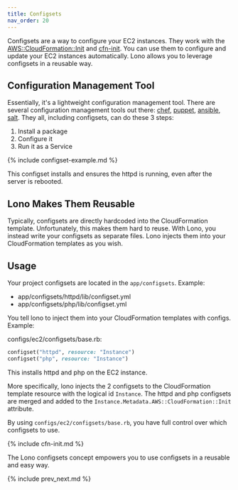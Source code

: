 ```yaml
---
title: Configsets
nav_order: 20
---
```


Configsets are a way to configure your EC2 instances. They work with the [AWS::CloudFormation::Init](https://docs.aws.amazon.com/AWSCloudFormation/latest/UserGuide/aws-resource-init.html) and [cfn-init](https://docs.aws.amazon.com/AWSCloudFormation/latest/UserGuide/cfn-init.html). You can use them to configure and update your EC2 instances automatically. Lono allows you to leverage configsets in a reusable way.

## Configuration Management Tool

Essentially, it's a lightweight configuration management tool.  There are several configuration management tools out there: [chef](https://www.chef.io/configuration-management/), [puppet](https://puppet.com/), [ansible](https://www.ansible.com/), [salt](https://docs.saltstack.com/en/latest/).  They all, including configsets, can do these 3 steps:

1. Install a package
2. Configure it
3. Run it as a Service

{% include configset-example.md %}

This configset installs and ensures the httpd is running, even after the server is rebooted.

## Lono Makes Them Reusable

Typically, configsets are directly hardcoded into the CloudFormation template. Unfortunately, this makes them hard to reuse. With Lono, you instead write your configsets as separate files. Lono injects them into your CloudFormation templates as you wish.

## Usage

Your project configsets are located in the `app/configsets`. Example:

* app/configsets/httpd/lib/configset.yml
* app/configsets/php/lib/configset.yml

You tell lono to inject them into your CloudFormation templates with configs. Example:

configs/ec2/configsets/base.rb:

```ruby
configset("httpd", resource: "Instance")
configset("php", resource: "Instance")
```

This installs httpd and php on the EC2 instance.

More specifically, lono injects the 2 configsets to the CloudFormation template resource with the logical id `Instance`.  The httpd and php configsets are merged and added to the `Instance.Metadata.AWS::CloudFormation::Init` attribute.

By using `configs/ec2/configsets/base.rb`, you have full control over which configsets to use.

{% include cfn-init.md %}

The Lono configsets concept empowers you to use configsets in a reusable and easy way.

{% include prev_next.md %}
